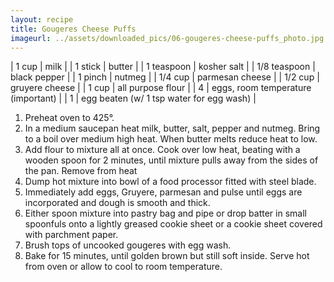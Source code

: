 ```yaml
---
layout: recipe
title: Gougeres Cheese Puffs
imageurl: ../assets/downloaded_pics/06-gougeres-cheese-puffs_photo.jpg
---
```

<!-- Ingredients -->

| 1 cup | milk | 
| 1 stick | butter |
| 1 teaspoon | kosher salt |
| 1/8 teaspoon | black pepper |
| 1 pinch | nutmeg |
| 1/4 cup | parmesan cheese |
| 1/2 cup | gruyere cheese |
| 1 cup | all purpose flour |
| 4 | eggs, room temperature (important) |
| 1 | egg beaten (w/ 1 tsp water for egg wash) |

<!-- split -->
<!-- Steps -->
1. Preheat oven to 425°.
2. In a medium saucepan heat milk, butter, salt, pepper and nutmeg. Bring to a boil over medium high heat. When butter melts reduce heat to low.
3. Add flour to mixture all at once. Cook over low heat, beating with a wooden spoon for 2 minutes, until mixture pulls away from the sides of the pan. Remove from heat
4. Dump hot mixture into bowl of a food processor fitted with steel blade.
5. Immediately add eggs, Gruyere, parmesan and pulse until eggs are incorporated and dough is smooth and thick.
6. Either spoon mixture into pastry bag and pipe or drop batter in small spoonfuls onto a lightly greased cookie sheet or a cookie sheet covered with parchment paper.
7. Brush tops of uncooked gougeres with egg wash.
8. Bake for 15 minutes, until golden brown but still soft inside. Serve hot from oven or allow to cool to room temperature. 
